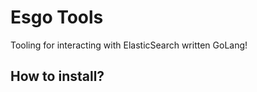 # Esgo Tools

Tooling for interacting with ElasticSearch written GoLang! 

## How to install?

<TODO>
